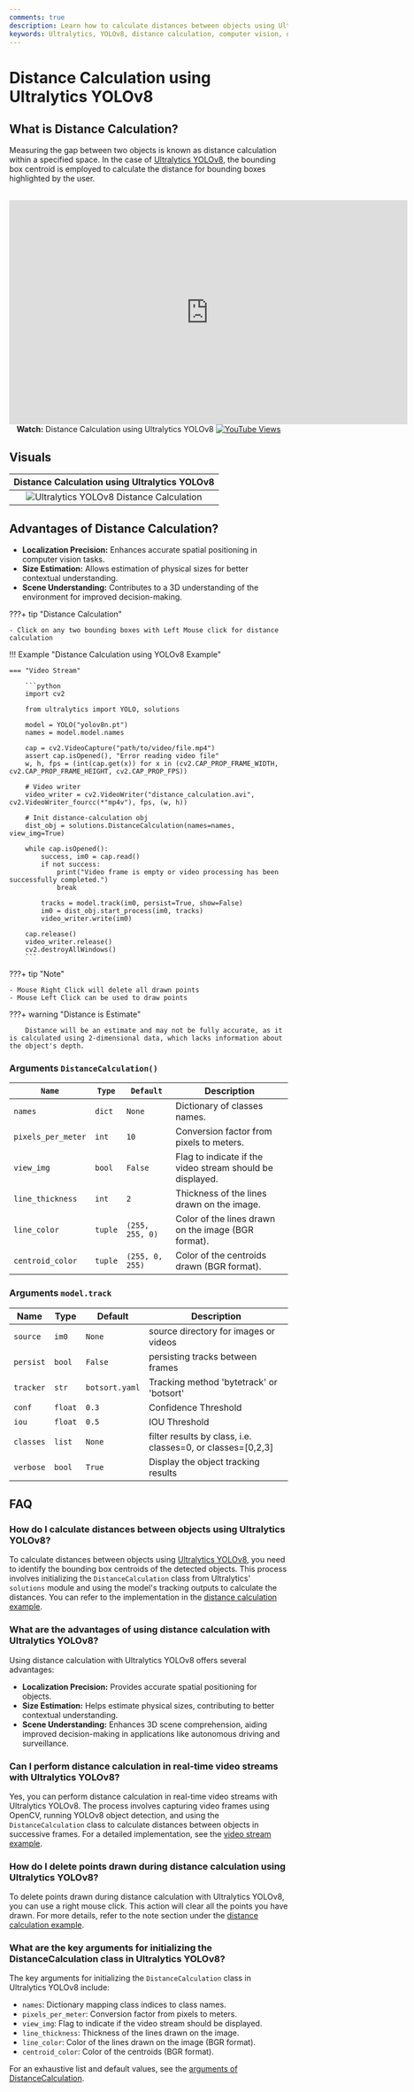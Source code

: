 ```yaml
---
comments: true
description: Learn how to calculate distances between objects using Ultralytics YOLOv8 for accurate spatial positioning and scene understanding.
keywords: Ultralytics, YOLOv8, distance calculation, computer vision, object tracking, spatial positioning
---
```


# Distance Calculation using Ultralytics YOLOv8

## What is Distance Calculation?

Measuring the gap between two objects is known as distance calculation within a specified space. In the case of [Ultralytics YOLOv8](https://github.com/ultralytics/ultralytics), the bounding box centroid is employed to calculate the distance for bounding boxes highlighted by the user.

<p align="center">
  <br>
  <iframe loading="lazy" width="720" height="405" src="https://www.youtube.com/embed/LE8am1QoVn4"
    title="YouTube video player" frameborder="0"
    allow="accelerometer; autoplay; clipboard-write; encrypted-media; gyroscope; picture-in-picture; web-share"
    allowfullscreen>
  </iframe>
  <br>
  <strong>Watch:</strong> Distance Calculation using Ultralytics YOLOv8 <a href="https://www.youtube.com/watch?v=LE8am1QoVn4" alt="YouTube Views"><img src="https://img.shields.io/youtube/views/LE8am1QoVn4" alt="YouTube Views"></a>
</p>

## Visuals

|                                                  Distance Calculation using Ultralytics YOLOv8                                                   |
| :----------------------------------------------------------------------------------------------------------------------------------------------: |
| ![Ultralytics YOLOv8 Distance Calculation](https://github.com/ultralytics/docs/releases/download/0/ultralytics-yolov8-distance-calculation.avif) |

## Advantages of Distance Calculation?

- **Localization Precision:** Enhances accurate spatial positioning in computer vision tasks.
- **Size Estimation:** Allows estimation of physical sizes for better contextual understanding.
- **Scene Understanding:** Contributes to a 3D understanding of the environment for improved decision-making.

???+ tip "Distance Calculation"

    - Click on any two bounding boxes with Left Mouse click for distance calculation

!!! Example "Distance Calculation using YOLOv8 Example"

    === "Video Stream"

        ```python
        import cv2

        from ultralytics import YOLO, solutions

        model = YOLO("yolov8n.pt")
        names = model.model.names

        cap = cv2.VideoCapture("path/to/video/file.mp4")
        assert cap.isOpened(), "Error reading video file"
        w, h, fps = (int(cap.get(x)) for x in (cv2.CAP_PROP_FRAME_WIDTH, cv2.CAP_PROP_FRAME_HEIGHT, cv2.CAP_PROP_FPS))

        # Video writer
        video_writer = cv2.VideoWriter("distance_calculation.avi", cv2.VideoWriter_fourcc(*"mp4v"), fps, (w, h))

        # Init distance-calculation obj
        dist_obj = solutions.DistanceCalculation(names=names, view_img=True)

        while cap.isOpened():
            success, im0 = cap.read()
            if not success:
                print("Video frame is empty or video processing has been successfully completed.")
                break

            tracks = model.track(im0, persist=True, show=False)
            im0 = dist_obj.start_process(im0, tracks)
            video_writer.write(im0)

        cap.release()
        video_writer.release()
        cv2.destroyAllWindows()
        ```

???+ tip "Note"

    - Mouse Right Click will delete all drawn points
    - Mouse Left Click can be used to draw points

???+ warning "Distance is Estimate"

        Distance will be an estimate and may not be fully accurate, as it is calculated using 2-dimensional data, which lacks information about the object's depth.

### Arguments `DistanceCalculation()`

| `Name`             | `Type`  | `Default`       | Description                                               |
| ------------------ | ------- | --------------- | --------------------------------------------------------- |
| `names`            | `dict`  | `None`          | Dictionary of classes names.                              |
| `pixels_per_meter` | `int`   | `10`            | Conversion factor from pixels to meters.                  |
| `view_img`         | `bool`  | `False`         | Flag to indicate if the video stream should be displayed. |
| `line_thickness`   | `int`   | `2`             | Thickness of the lines drawn on the image.                |
| `line_color`       | `tuple` | `(255, 255, 0)` | Color of the lines drawn on the image (BGR format).       |
| `centroid_color`   | `tuple` | `(255, 0, 255)` | Color of the centroids drawn (BGR format).                |

### Arguments `model.track`

| Name      | Type    | Default        | Description                                                 |
| --------- | ------- | -------------- | ----------------------------------------------------------- |
| `source`  | `im0`   | `None`         | source directory for images or videos                       |
| `persist` | `bool`  | `False`        | persisting tracks between frames                            |
| `tracker` | `str`   | `botsort.yaml` | Tracking method 'bytetrack' or 'botsort'                    |
| `conf`    | `float` | `0.3`          | Confidence Threshold                                        |
| `iou`     | `float` | `0.5`          | IOU Threshold                                               |
| `classes` | `list`  | `None`         | filter results by class, i.e. classes=0, or classes=[0,2,3] |
| `verbose` | `bool`  | `True`         | Display the object tracking results                         |

## FAQ

### How do I calculate distances between objects using Ultralytics YOLOv8?

To calculate distances between objects using [Ultralytics YOLOv8](https://github.com/ultralytics/ultralytics), you need to identify the bounding box centroids of the detected objects. This process involves initializing the `DistanceCalculation` class from Ultralytics' `solutions` module and using the model's tracking outputs to calculate the distances. You can refer to the implementation in the [distance calculation example](#distance-calculation-using-ultralytics-yolov8).

### What are the advantages of using distance calculation with Ultralytics YOLOv8?

Using distance calculation with Ultralytics YOLOv8 offers several advantages:

- **Localization Precision:** Provides accurate spatial positioning for objects.
- **Size Estimation:** Helps estimate physical sizes, contributing to better contextual understanding.
- **Scene Understanding:** Enhances 3D scene comprehension, aiding improved decision-making in applications like autonomous driving and surveillance.

### Can I perform distance calculation in real-time video streams with Ultralytics YOLOv8?

Yes, you can perform distance calculation in real-time video streams with Ultralytics YOLOv8. The process involves capturing video frames using OpenCV, running YOLOv8 object detection, and using the `DistanceCalculation` class to calculate distances between objects in successive frames. For a detailed implementation, see the [video stream example](#distance-calculation-using-ultralytics-yolov8).

### How do I delete points drawn during distance calculation using Ultralytics YOLOv8?

To delete points drawn during distance calculation with Ultralytics YOLOv8, you can use a right mouse click. This action will clear all the points you have drawn. For more details, refer to the note section under the [distance calculation example](#distance-calculation-using-ultralytics-yolov8).

### What are the key arguments for initializing the DistanceCalculation class in Ultralytics YOLOv8?

The key arguments for initializing the `DistanceCalculation` class in Ultralytics YOLOv8 include:

- `names`: Dictionary mapping class indices to class names.
- `pixels_per_meter`: Conversion factor from pixels to meters.
- `view_img`: Flag to indicate if the video stream should be displayed.
- `line_thickness`: Thickness of the lines drawn on the image.
- `line_color`: Color of the lines drawn on the image (BGR format).
- `centroid_color`: Color of the centroids (BGR format).

For an exhaustive list and default values, see the [arguments of DistanceCalculation](#arguments-distancecalculation).
